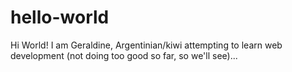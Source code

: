 # hello-world

Hi World!
I am Geraldine, Argentinian/kiwi attempting to learn web development (not doing too good so far, so we'll see)...
